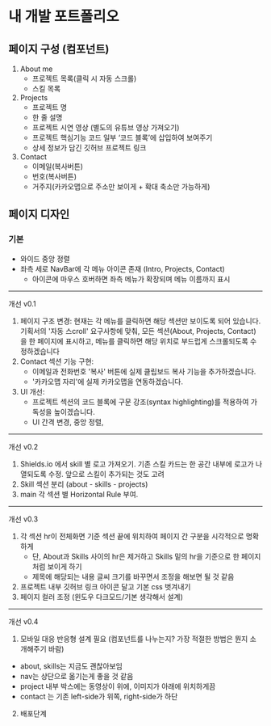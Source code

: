 # 내 개발 포트폴리오

## 페이지 구성 (컴포넌트)

1. About me
   - 프로젝트 목록(클릭 시 자동 스크롤)
   - 스킬 목록
2. Projects
   - 프로젝트 명
   - 한 줄 설명
   - 프로젝트 시연 영상 (별도의 유튜브 영상 가져오기)
   - 프로젝트 핵심기능 코드 일부 ‘코드 블록’에 삽입하여 보여주기
   - 상세 정보가 담긴 깃허브 프로젝트 링크
3. Contact
   - 이메일(복사버튼)
   - 번호(복사버튼)
   - 거주지(카카오맵으로 주소만 보이게 + 확대 축소만 가능하게)

## 페이지 디자인

### 기본

- 와이드 중앙 정렬
- 좌측 세로 NavBar에 각 메뉴 아이콘 존재 (Intro, Projects, Contact)
  - 아이콘에 마우스 호버하면 좌측 메뉴가 확장되며 메뉴 이름까지 표시

---


개선 v0.1
1.  페이지 구조 변경: 현재는 각 메뉴를 클릭하면 해당 섹션만 보이도록 되어 있습니다. 기획서의 '자동 스croll' 요구사항에 맞춰,
    모든 섹션(About, Projects, Contact)을 한 페이지에 표시하고, 메뉴를 클릭하면 해당 위치로 부드럽게 스크롤되도록 수정하겠습니다
2.  Contact 섹션 기능 구현:
    - 이메일과 전화번호 '복사' 버튼에 실제 클립보드 복사 기능을 추가하겠습니다.
    - '카카오맵 자리'에 실제 카카오맵을 연동하겠습니다.
3.  UI 개선:
    - 프로젝트 섹션의 코드 블록에 구문 강조(syntax highlighting)를 적용하여 가독성을 높이겠습니다.
    - UI 간격 변경, 중앙 정렬, 

---
개선 v0.2
1. Shields.io 에서 skill 별 로고 가져오기. 기존 스킬 카드는 한 공간 내부에 로고가 나열되도록 수정. 앞으로 스킬이 추가되는 것도 고려
2. Skill 섹션 분리 (about - skills - projects)
3. main 각 섹션 별 Horizontal Rule 부여.

---
개선 v0.3
1. 각 섹션 hr이 전체화면 기준 섹션 끝에 위치하여 페이지 간 구분을 시각적으로 명확하게
    - 단, About과 Skills 사이의 hr은 제거하고 Skills 밑의 hr을 기준으로 한 페이지처럼 보이게 하기
    - 제목에 해당되는 내용 글씨 크기를 바꾸면서 조정을 해보면 될 것 같음
2. 프로젝트 내부 깃허브 링크 아이콘 달고 기본 css 벗겨내기
3. 페이지 컬러 조정 (윈도우 다크모드/기본 생각해서 설계)
---
개선 v0.4

1. 모바일 대응 반응형 설계 필요 (컴포넌트를 나누는지? 가장 적절한 방법은 뭔지 소개해주기 바람)
 - about, skills는 지금도 괜찮아보임
 - nav는 상단으로 옮기는게 좋을 것 같음
 - project 내부 박스에는 동영상이 위에, 이미지가 아래에 위치하게끔
 - contact 는 기존 left-side가 위쪽, right-side가 하단

 2. 배포단계